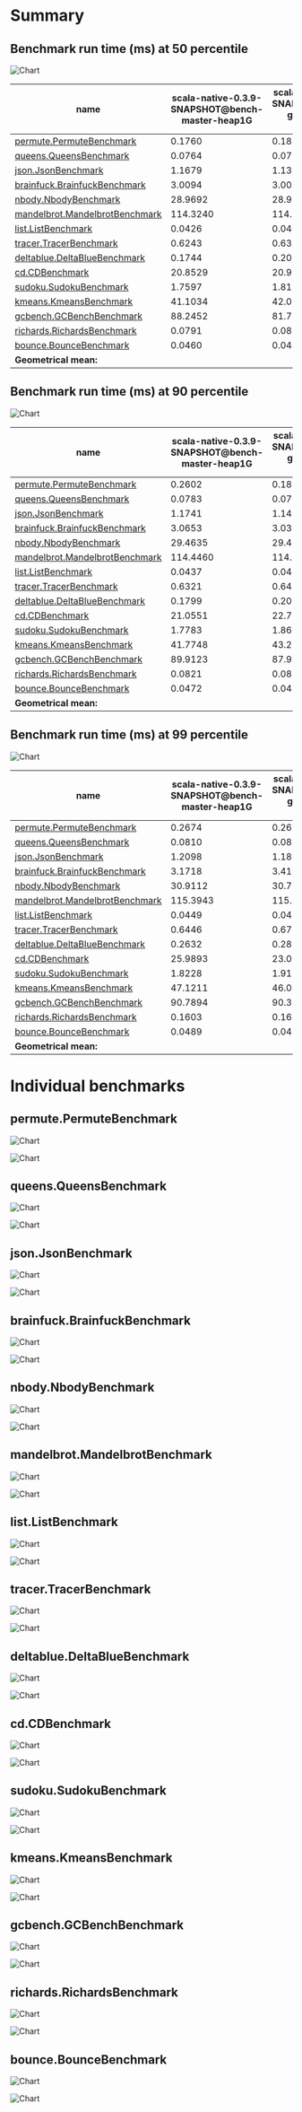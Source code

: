 # Summary
## Benchmark run time (ms) at 50 percentile 
![Chart](relative_percentile_50.png)

|name | scala-native-0.3.9-SNAPSHOT@bench-master-heap1G | scala-native-0.3.9-SNAPSHOT@bench-gengc-35-2-heap1G | |
| -- | -- | -- | -- |
|[permute.PermuteBenchmark](#permutepermutebenchmark)|0.1760|0.1870|+6.27%|
|[queens.QueensBenchmark](#queensqueensbenchmark)|0.0764|0.0775|+1.39%|
|[json.JsonBenchmark](#jsonjsonbenchmark)|1.1679|1.1334|__-2.96%__|
|[brainfuck.BrainfuckBenchmark](#brainfuckbrainfuckbenchmark)|3.0094|3.0024|__-0.23%__|
|[nbody.NbodyBenchmark](#nbodynbodybenchmark)|28.9692|28.9171|__-0.18%__|
|[mandelbrot.MandelbrotBenchmark](#mandelbrotmandelbrotbenchmark)|114.3240|114.2859|__-0.03%__|
|[list.ListBenchmark](#listlistbenchmark)|0.0426|0.0422|__-0.91%__|
|[tracer.TracerBenchmark](#tracertracerbenchmark)|0.6243|0.6375|+2.10%|
|[deltablue.DeltaBlueBenchmark](#deltabluedeltabluebenchmark)|0.1744|0.2003|+14.89%|
|[cd.CDBenchmark](#cdcdbenchmark)|20.8529|20.9130|+0.29%|
|[sudoku.SudokuBenchmark](#sudokusudokubenchmark)|1.7597|1.8189|+3.36%|
|[kmeans.KmeansBenchmark](#kmeanskmeansbenchmark)|41.1034|42.0946|+2.41%|
|[gcbench.GCBenchBenchmark](#gcbenchgcbenchbenchmark)|88.2452|81.7544|__-7.36%__|
|[richards.RichardsBenchmark](#richardsrichardsbenchmark)|0.0791|0.0839|+6.08%|
|[bounce.BounceBenchmark](#bouncebouncebenchmark)|0.0460|0.0447|__-2.82%__|
| __Geometrical mean:__|| |+1.37%|
## Benchmark run time (ms) at 90 percentile 
![Chart](relative_percentile_90.png)

|name | scala-native-0.3.9-SNAPSHOT@bench-master-heap1G | scala-native-0.3.9-SNAPSHOT@bench-gengc-35-2-heap1G | |
| -- | -- | -- | -- |
|[permute.PermuteBenchmark](#permutepermutebenchmark)|0.2602|0.1896|__-27.10%__|
|[queens.QueensBenchmark](#queensqueensbenchmark)|0.0783|0.0794|+1.35%|
|[json.JsonBenchmark](#jsonjsonbenchmark)|1.1741|1.1492|__-2.13%__|
|[brainfuck.BrainfuckBenchmark](#brainfuckbrainfuckbenchmark)|3.0653|3.0325|__-1.07%__|
|[nbody.NbodyBenchmark](#nbodynbodybenchmark)|29.4635|29.4220|__-0.14%__|
|[mandelbrot.MandelbrotBenchmark](#mandelbrotmandelbrotbenchmark)|114.4460|114.3743|__-0.06%__|
|[list.ListBenchmark](#listlistbenchmark)|0.0437|0.0434|__-0.70%__|
|[tracer.TracerBenchmark](#tracertracerbenchmark)|0.6321|0.6439|+1.86%|
|[deltablue.DeltaBlueBenchmark](#deltabluedeltabluebenchmark)|0.1799|0.2050|+13.97%|
|[cd.CDBenchmark](#cdcdbenchmark)|21.0551|22.7168|+7.89%|
|[sudoku.SudokuBenchmark](#sudokusudokubenchmark)|1.7783|1.8661|+4.93%|
|[kmeans.KmeansBenchmark](#kmeanskmeansbenchmark)|41.7748|43.2389|+3.50%|
|[gcbench.GCBenchBenchmark](#gcbenchgcbenchbenchmark)|89.9123|87.9729|__-2.16%__|
|[richards.RichardsBenchmark](#richardsrichardsbenchmark)|0.0821|0.0867|+5.56%|
|[bounce.BounceBenchmark](#bouncebouncebenchmark)|0.0472|0.0460|__-2.42%__|
| __Geometrical mean:__|| |__-0.19%__|
## Benchmark run time (ms) at 99 percentile 
![Chart](relative_percentile_99.png)

|name | scala-native-0.3.9-SNAPSHOT@bench-master-heap1G | scala-native-0.3.9-SNAPSHOT@bench-gengc-35-2-heap1G | |
| -- | -- | -- | -- |
|[permute.PermuteBenchmark](#permutepermutebenchmark)|0.2674|0.2682|+0.29%|
|[queens.QueensBenchmark](#queensqueensbenchmark)|0.0810|0.0821|+1.39%|
|[json.JsonBenchmark](#jsonjsonbenchmark)|1.2098|1.1813|__-2.36%__|
|[brainfuck.BrainfuckBenchmark](#brainfuckbrainfuckbenchmark)|3.1718|3.4107|+7.53%|
|[nbody.NbodyBenchmark](#nbodynbodybenchmark)|30.9112|30.7167|__-0.63%__|
|[mandelbrot.MandelbrotBenchmark](#mandelbrotmandelbrotbenchmark)|115.3943|115.2311|__-0.14%__|
|[list.ListBenchmark](#listlistbenchmark)|0.0449|0.0450|+0.19%|
|[tracer.TracerBenchmark](#tracertracerbenchmark)|0.6446|0.6772|+5.05%|
|[deltablue.DeltaBlueBenchmark](#deltabluedeltabluebenchmark)|0.2632|0.2891|+9.84%|
|[cd.CDBenchmark](#cdcdbenchmark)|25.9893|23.0202|__-11.42%__|
|[sudoku.SudokuBenchmark](#sudokusudokubenchmark)|1.8228|1.9132|+4.96%|
|[kmeans.KmeansBenchmark](#kmeanskmeansbenchmark)|47.1211|46.0079|__-2.36%__|
|[gcbench.GCBenchBenchmark](#gcbenchgcbenchbenchmark)|90.7894|90.3992|__-0.43%__|
|[richards.RichardsBenchmark](#richardsrichardsbenchmark)|0.1603|0.1661|+3.57%|
|[bounce.BounceBenchmark](#bouncebouncebenchmark)|0.0489|0.0481|__-1.72%__|
| __Geometrical mean:__|| |+0.80%|
# Individual benchmarks
## permute.PermuteBenchmark
![Chart](percentile_permute.PermuteBenchmark.png)

![Chart](example_run_3_permute.PermuteBenchmark.png)

## queens.QueensBenchmark
![Chart](percentile_queens.QueensBenchmark.png)

![Chart](example_run_3_queens.QueensBenchmark.png)

## json.JsonBenchmark
![Chart](percentile_json.JsonBenchmark.png)

![Chart](example_run_3_json.JsonBenchmark.png)

## brainfuck.BrainfuckBenchmark
![Chart](percentile_brainfuck.BrainfuckBenchmark.png)

![Chart](example_run_3_brainfuck.BrainfuckBenchmark.png)

## nbody.NbodyBenchmark
![Chart](percentile_nbody.NbodyBenchmark.png)

![Chart](example_run_3_nbody.NbodyBenchmark.png)

## mandelbrot.MandelbrotBenchmark
![Chart](percentile_mandelbrot.MandelbrotBenchmark.png)

![Chart](example_run_3_mandelbrot.MandelbrotBenchmark.png)

## list.ListBenchmark
![Chart](percentile_list.ListBenchmark.png)

![Chart](example_run_3_list.ListBenchmark.png)

## tracer.TracerBenchmark
![Chart](percentile_tracer.TracerBenchmark.png)

![Chart](example_run_3_tracer.TracerBenchmark.png)

## deltablue.DeltaBlueBenchmark
![Chart](percentile_deltablue.DeltaBlueBenchmark.png)

![Chart](example_run_3_deltablue.DeltaBlueBenchmark.png)

## cd.CDBenchmark
![Chart](percentile_cd.CDBenchmark.png)

![Chart](example_run_3_cd.CDBenchmark.png)

## sudoku.SudokuBenchmark
![Chart](percentile_sudoku.SudokuBenchmark.png)

![Chart](example_run_3_sudoku.SudokuBenchmark.png)

## kmeans.KmeansBenchmark
![Chart](percentile_kmeans.KmeansBenchmark.png)

![Chart](example_run_3_kmeans.KmeansBenchmark.png)

## gcbench.GCBenchBenchmark
![Chart](percentile_gcbench.GCBenchBenchmark.png)

![Chart](example_run_3_gcbench.GCBenchBenchmark.png)

## richards.RichardsBenchmark
![Chart](percentile_richards.RichardsBenchmark.png)

![Chart](example_run_3_richards.RichardsBenchmark.png)

## bounce.BounceBenchmark
![Chart](percentile_bounce.BounceBenchmark.png)

![Chart](example_run_3_bounce.BounceBenchmark.png)

